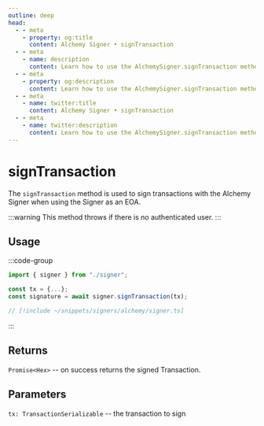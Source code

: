 ```yaml
---
outline: deep
head:
  - - meta
    - property: og:title
      content: Alchemy Signer • signTransaction
  - - meta
    - name: description
      content: Learn how to use the AlchemySigner.signTransaction method
  - - meta
    - property: og:description
      content: Learn how to use the AlchemySigner.signTransaction method
  - - meta
    - name: twitter:title
      content: Alchemy Signer • signTransaction
  - - meta
    - name: twitter:description
      content: Learn how to use the AlchemySigner.signTransaction method
---
```


# signTransaction

The `signTransaction` method is used to sign transactions with the Alchemy Signer when using the Signer as an EOA.

:::warning
This method throws if there is no authenticated user.
:::

## Usage

:::code-group

```ts [example.ts]
import { signer } from "./signer";

const tx = {...};
const signature = await signer.signTransaction(tx);
```

```ts [signer.ts]
// [!include ~/snippets/signers/alchemy/signer.ts]
```

:::

## Returns

`Promise<Hex>` -- on success returns the signed Transaction.

## Parameters

`tx: TransactionSerializable` -- the transaction to sign
